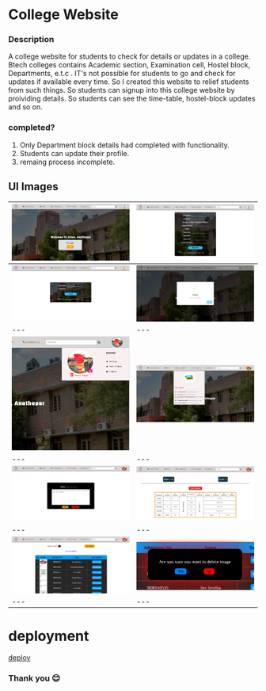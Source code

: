 # College Website

### Description
 A college website for students to check for details or updates in a college. Btech colleges contains Academic section, Examination cell, Hostel block, Departments, e.t.c . IT's not possible for students to go  and check for updates if available every time. So I created this website to relief students from such things. So students can signup into this college website by proividing details. So students can see the time-table, hostel-block updates and so on.
 
### completed?
1. Only Department block details had completed with functionality.
2. Students can update their profile.
3. remaing process incomplete.

## UI Images

|<img src="UI%20Images/landing%20page.png" alt="landing page" width="500"/>|<img src="UI%20Images/register%20page.png" alt="register page" width="500"/>|
|---|---|
|<img src="UI%20Images/login%20page.png" alt="login page" width="500"/>|<img src="UI%20Images/success%20popup.png" alt="success popup" width="500"/>|
|---|---|
|<img src="UI%20Images/profile%20setting%20hover.png" alt="drawing" width="500" height="230"/>|<img src="UI%20Images/updates%20hover.png" alt="drawing" width="500"/>|
|---|---|
|<img src="UI%20Images/updates%20sending%20overlay.png" alt="drawing" width="500"/>|<img src="UI%20Images/timetable%20page.png" alt="drawing" width="500"/>|
|---|---|
|<img src="UI%20Images/user%20details%20page.png" alt="drawing" width="500"/>|<img src="UI%20Images/confirmation%20popup.png" alt="drawing" width="500"/>|
|---|---|


# deployment
[deploy](https://collegedet.000webhostapp.com/index.php)


### Thank you 😊

